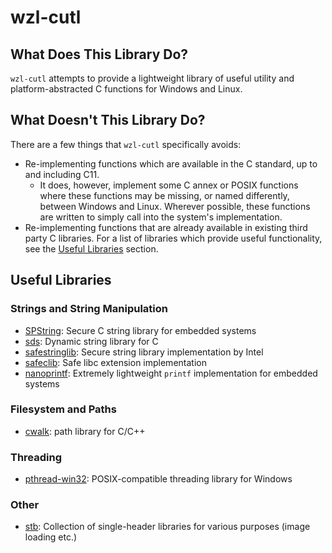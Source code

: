 wzl-cutl
========

## What Does This Library Do?

`wzl-cutl` attempts to provide a lightweight library of useful utility and platform-abstracted C functions for Windows and Linux.

## What Doesn't This Library Do?

There are a few things that `wzl-cutl` specifically avoids:

* Re-implementing functions which are available in the C standard, up to and including C11.
  * It does, however, implement some C annex or POSIX functions where these functions may be missing, or named differently, between Windows and Linux. Wherever possible, these functions are written to simply call into the system's implementation.
* Re-implementing functions that are already available in existing third party C libraries. For a list of libraries which provide useful functionality, see the [Useful Libraries](#useful-libraries) section.

## Useful Libraries

### Strings and String Manipulation

* [SPString](https://github.com/NJdevPro/SPString): Secure C string library for embedded systems
* [sds](https://github.com/antirez/sds): Dynamic string library for C
* [safestringlib](https://github.com/intel/safestringlib): Secure string library implementation by Intel
* [safeclib](https://github.com/rurban/safeclib): Safe libc extension implementation
* [nanoprintf](https://github.com/charlesnicholson/nanoprintf): Extremely lightweight `printf` implementation for embedded systems

### Filesystem and Paths

* [cwalk](https://github.com/likle/cwalk): path library for C/C++

### Threading

* [pthread-win32](https://github.com/GerHobbelt/pthread-win32): POSIX-compatible threading library for Windows

### Other
* [stb](https://github.com/nothings/stb): Collection of single-header libraries for various purposes (image loading etc.)
